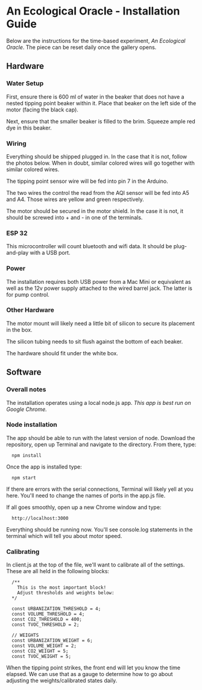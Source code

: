 # An Ecological Oracle - Installation Guide
Below are the instructions for the time-based experiment, _An Ecological Oracle_. The piece can be reset daily once the gallery opens.
## Hardware
### Water Setup
First, ensure there is 600 ml of water in the beaker that does not have a nested tipping point beaker within it. Place that beaker on the left side of the motor (facing the black cap).

Next, ensure that the smaller beaker is filled to the brim. Squeeze ample red dye in this beaker.

### Wiring
Everything should be shipped plugged in. In the case that it is not, follow the photos below. When in doubt, similar colored wires will go together with similar colored wires.

The tipping point sensor wire will be fed into pin 7 in the Arduino.

The two wires the control the read from the AQI sensor will be fed into A5 and A4. Those wires are yellow and green respectively.

The motor should be secured in the motor shield. In the case it is not, it should be screwed into + and - in one of the terminals.

### ESP 32
This microcontroller will count bluetooth and wifi data. It should be plug-and-play with a USB port.

### Power
The installation requires both USB power from a Mac Mini or equivalent as well as the 12v power supply attached to the wired barrel jack. The latter is for pump control.

### Other Hardware
The motor mount will likely need a little bit of silicon to secure its placement in the box.

The silicon tubing needs to sit flush against the bottom of each beaker.

The hardware should fit under the white box.

## Software

### Overall notes
The installation operates using a local node.js app. _This app is best run on Google Chrome._

### Node installation
The app should be able to run with the latest version of node. Download the repository, open up Terminal and navigate to the directory. From there, type:
```
  npm install
```

Once the app is installed type:
```
  npm start
```

If there are errors with the serial connections, Terminal will likely yell at you here. You'll need to change the names of ports in the app.js file.

If all goes smoothly, open up a new Chrome window and type:
```
  http://localhost:3000
```

Everything should be running now. You'll see console.log statements in the terminal which will tell you about motor speed.

### Calibrating
In client.js at the top of the file, we'll want to calibrate all of the settings. These are all held in the following blocks:
```
  /**
    This is the most important block!
    Adjust thresholds and weights below:
  */

  const URBANIZATION_THRESHOLD = 4;
  const VOLUME_THRESHOLD = 4;
  const CO2_THRESHOLD = 400;
  const TVOC_THRESHOLD = 2;

  // WEIGHTS
  const URBANIZATION_WEIGHT = 6;
  const VOLUME_WEIGHT = 2;
  const CO2_WEIGHT = 5;
  const TVOC_WEIGHT = 5;
```

When the tipping point strikes, the front end will let you know the time elapsed. We can use that as a gauge to determine how to go about adjusting the weights/calibrated states daily.
